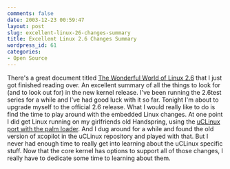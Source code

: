 ```yaml
---
comments: false
date: 2003-12-23 00:59:47
layout: post
slug: excellent-linux-26-changes-summary
title: Excellent Linux 2.6 Changes Summary
wordpress_id: 61
categories:
- Open Source
---
```


There's a great document titled [The Wonderful World of Linux 2.6](http://www.kniggit.net/wwol26.html) that I just got finished reading over. An excellent summary of all the things to look for (and to look out for) in the new kernel release. I've been running the 2.6test series for a while and I've had good luck with it so far. Tonight I'm about to upgrade myself to the official 2.6 release. What I would really like to do is find the time to play around with the embedded Linux changes. At one point I did get Linux running on my girlfriends old Handspring, using the [uCLinux port with the palm loader](http://palm-linux.sourceforge.net/). And I dug around for a while and found the old version of xcopilot in the uCLinux repository and played with that. But I never had enough time to really get into learning about the uCLinux specific stuff. Now that the core kernel has options to support all of those changes, I really have to dedicate some time to learning about them.
